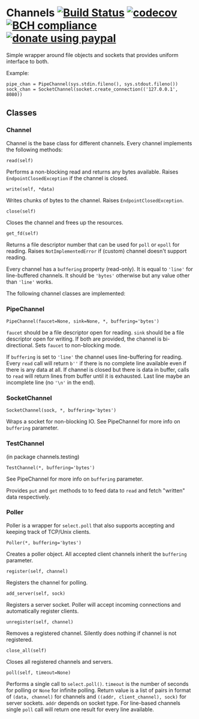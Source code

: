 # Channels [![Build Status](https://travis-ci.com/aragaer/channels.svg?branch=master)](https://travis-ci.com/aragaer/channels) [![codecov](https://codecov.io/gh/aragaer/channels/branch/master/graph/badge.svg)](https://codecov.io/gh/aragaer/channels) [![BCH compliance](https://bettercodehub.com/edge/badge/aragaer/channels?branch=master)](https://bettercodehub.com/results/aragaer/channels) [![donate using paypal](https://www.paypalobjects.com/en_US/i/btn/btn_donate_SM.gif)](https://www.paypal.com/cgi-bin/webscr?cmd=_donations&business=aragaer@gmail.com&lc=RU&item_name=CHANNELS&currency_code=USD&bn=PP-DonationsBF:btn_donate_SM.gif:NonHosted)

Simple wrapper around file objects and sockets that provides uniform
interface to both.

Example:

    pipe_chan = PipeChannel(sys.stdin.fileno(), sys.stdout.fileno())
	sock_chan = SocketChannel(socket.create_connection(('127.0.0.1', 8080))

## Classes

### Channel
Channel is the base class for different channels. Every channel
implements the following methods:

`read(self)`

Performs a non-blocking read and returns any bytes available. Raises
`EndpointClosedException` if the channel is closed.

`write(self, *data)`

Writes chunks of bytes to the channel. Raises `EndpointClosedException`.

`close(self)`

Closes the channel and frees up the resources.

`get_fd(self)`

Returns a file descriptor number that can be used for `poll` or
`epoll` for reading. Raises `NotImplementedError` if (custom) channel
doesn't support reading.

Every channel has a `buffering` property (read-only). It is equal to
`'line'` for line-buffered channels. It should be `'bytes'` otherwise
but any value other than `'line'` works.

The following channel classes are implemented:

### PipeChannel

`PipeChannel(faucet=None, sink=None, *, buffering='bytes')`

`faucet` should be a file descriptor open for reading. `sink` should
be a file descriptor open for writing. If both are provided, the
channel is bi-directional. Sets `faucet` to non-blocking mode.

If `buffering` is set to `'line'` the channel uses line-buffering for
reading. Every `read` call will return `b''` if there is no complete
line available even if there is any data at all. If channel is closed
but there is data in buffer, calls to `read` will return lines from
buffer until it is exhausted. Last line maybe an incomplete line (no
`'\n'` in the end).

### SocketChannel

`SocketChannel(sock, *, buffering='bytes')`

Wraps a socket for non-blocking IO. See PipeChannel for more info on
`buffering` parameter.

### TestChannel

(in package channels.testing)

`TestChannel(*, buffering='bytes')`

See PipeChannel for more info on `buffering` parameter.

Provides `put` and `get` methods to to feed data to `read` and fetch
"written" data respectively.

### Poller
Poller is a wrapper for `select.poll` that also supports accepting and
keeping track of TCP/Unix clients.

`Poller(*, buffering='bytes')`

Creates a poller object. All accepted client channels inherit the
`buffering` parameter.

`register(self, channel)`

Registers the channel for polling.

`add_server(self, sock)`

Registers a server socket. Poller will accept incoming connections and
automatically register clients.

`unregister(self, channel)`

Removes a registered channel. Silently does nothing if channel is not
registered.

`close_all(self)`

Closes all registered channels and servers.

`poll(self, timeout=None)`

Performs a single call to `select.poll()`. `timeout` is the number of
seconds for polling or `None` for infinite polling. Return value is a
list of pairs in format of `(data, channel)` for channels and `((addr,
client_channel), sock)` for server sockets. `addr` depends on socket
type. For line-based channels single `poll` call will return one
result for every line available.
